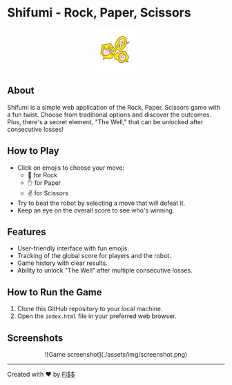 # Shifumi - Rock, Paper, Scissors

<div align="center">
  <img src="./assets/img/icon.png" alt="Shifumi Logo" width="100">
</div>

## About

Shifumi is a simple web application of the Rock, Paper, Scissors game with a fun twist. Choose from traditional options and discover the outcomes. Plus, there's a secret element, "The Well," that can be unlocked after consecutive losses!

## How to Play

- Click on emojis to choose your move:
  - 👊 for Rock
  - ✋ for Paper
  - ✌ for Scissors
- Try to beat the robot by selecting a move that will defeat it.
- Keep an eye on the overall score to see who's winning.

## Features

- User-friendly interface with fun emojis.
- Tracking of the global score for players and the robot.
- Game history with clear results.
- Ability to unlock "The Well" after multiple consecutive losses.

## How to Run the Game

1. Clone this GitHub repository to your local machine.
2. Open the `index.html` file in your preferred web browser.

## Screenshots

<div align="center">
![Game screenshot](./assets/img/screenshot.png)
</div>

---

Created with ❤️ by [FI$$](https://github.com/YourGitHubUsername)

